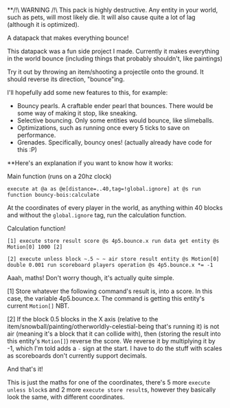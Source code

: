 **/!\\ WARNING /!\\
This pack is highly destructive. Any entity in your world, such as pets, will most likely die. It will also cause quite a lot of lag (although it is optimized).

A datapack that makes everything bounce!

This datapack was a fun side project I made. Currently it makes everything in the world bounce (including things that probably shouldn't, like paintings)

Try it out by throwing an item/shooting a projectile onto the ground. It should reverse its direction, "bounce"ing.

I'll hopefully add some new features to this, for example:
  * Bouncy pearls. A craftable ender pearl that bounces. There would be some way of making it stop, like sneaking.
  * Selective bouncing. Only some entities would bounce, like slimeballs.
  * Optimizations, such as running once every 5 ticks to save on performance.
  * Grenades. Specifically, bouncy ones! (actually already have code for this :P)
   
**Here's an explanation if you want to know how it works:

Main function (runs on a 20hz clock)

    execute at @a as @e[distance=..40,tag=!global.ignore] at @s run function bouncy-bois:calculate
    
At the coordinates of every player in the world, as anything within 40 blocks and without the `global.ignore` tag, run the calculation function.

Calculation function!

    [1] execute store result score @s 4p5.bounce.x run data get entity @s Motion[0] 1000 [2]

    [2] execute unless block ~.5 ~ ~ air store result entity @s Motion[0] double 0.001 run scoreboard players operation @s 4p5.bounce.x *= -1

Aaah, maths! Don't worry though, it's actually quite simple.

[1] Store whatever the following command's result is, into a score. In this case, the variable 4p5.bounce.x. The command is getting this entity's current `Motion[]` NBT.

[2] If the block 0.5 blocks in the X axis (relative to the item/snowball/painting/otherworldly-celestial-being that's running it) is not air (meaning it's a block that it can collide with), then (storing the result into this entity's `Motion[]`) reverse the score. We reverse it by multiplying it by -1, which I'm told adds a `-` sign at the start. I have to do the stuff with scales as scoreboards don't currently support decimals.

And that's it!

This is just the maths for one of the coordinates, there's 5 more `execute unless block`s and 2 more `execute store result`s, however they basically look the same, with different coordinates.
